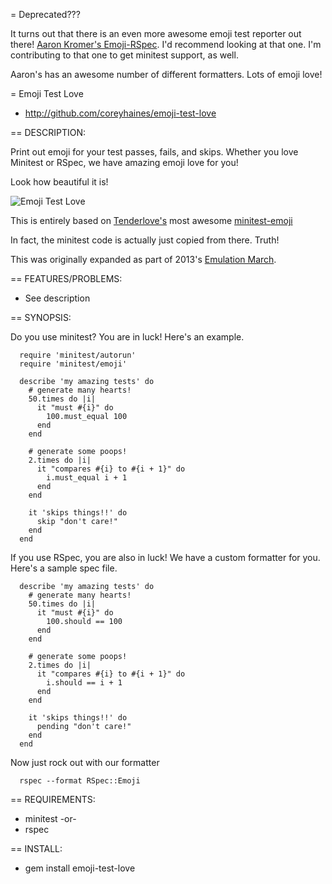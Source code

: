 = Deprecated???

It turns out that there is an even more awesome emoji test reporter out there! [Aaron Kromer's Emoji-RSpec](https://github.com/cupakromer/emoji-rspec). I'd recommend looking at that one. I'm contributing to that one to get minitest support, as well.

Aaron's has an awesome number of different formatters. Lots of emoji love!


= Emoji Test Love

* http://github.com/coreyhaines/emoji-test-love

== DESCRIPTION:

Print out emoji for your test passes, fails, and skips. Whether you love Minitest or RSpec, we have amazing emoji love for you!

Look how beautiful it is!

![Emoji Test Love](https://www.evernote.com/shard/s229/sh/97a0dc89-2e37-45ec-b3a6-1f5b855d1472/4d0785384598651223a8de2f8369298b/res/1a5d53f7-d4cc-4d37-803b-1a12a53562f7/skitch.png)

This is entirely based on [Tenderlove's](https://github.com/tenderlove) most awesome [minitest-emoji](https://github.com/tenderlove/minitest-emoji)

In fact, the minitest code is actually just copied from there. Truth!

This was originally expanded as part of 2013's [Emulation March](http://programmingtour.blogspot.com/2013/02/emulation-march.html).

== FEATURES/PROBLEMS:

* See description

== SYNOPSIS:

Do you use minitest? You are in luck! Here's an example.

```
  require 'minitest/autorun'
  require 'minitest/emoji'

  describe 'my amazing tests' do
    # generate many hearts!
    50.times do |i|
      it "must #{i}" do
        100.must_equal 100
      end
    end

    # generate some poops!
    2.times do |i|
      it "compares #{i} to #{i + 1}" do
        i.must_equal i + 1
      end
    end

    it 'skips things!!' do
      skip "don't care!"
    end
  end
```

If you use RSpec, you are also in luck! We have a custom formatter for you. Here's a sample spec file.

```
  describe 'my amazing tests' do
    # generate many hearts!
    50.times do |i|
      it "must #{i}" do
        100.should == 100
      end
    end

    # generate some poops!
    2.times do |i|
      it "compares #{i} to #{i + 1}" do
        i.should == i + 1
      end
    end

    it 'skips things!!' do
      pending "don't care!"
    end
  end
```
Now just rock out with our formatter
```
  rspec --format RSpec::Emoji
```

== REQUIREMENTS:

* minitest
-or-
* rspec

== INSTALL:

* gem install emoji-test-love

